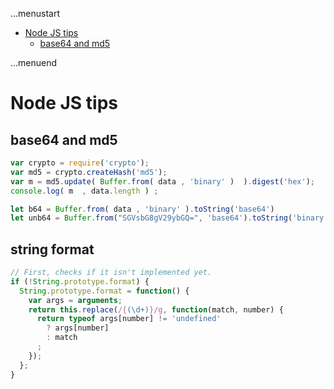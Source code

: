 ...menustart

- [Node JS tips](#668bb941cde619613ceca40c1b9c1350)
    - [base64 and md5](#b6378067abb58e102f5e83f58a8718aa)

...menuend


<h2 id="668bb941cde619613ceca40c1b9c1350"></h2>


# Node JS tips

<h2 id="b6378067abb58e102f5e83f58a8718aa"></h2>


## base64 and md5

```javascript
var crypto = require('crypto');
var md5 = crypto.createHash('md5');
var m = md5.update( Buffer.from( data , 'binary' )  ).digest('hex');
console.log( m  , data.length ) ;

let b64 = Buffer.from( data , 'binary' ).toString('base64')
let unb64 = Buffer.from("SGVsbG8gV29ybGQ=", 'base64').toString('binary') ? or 'ascii' ?
```

## string format 

```javascript
// First, checks if it isn't implemented yet.
if (!String.prototype.format) {
  String.prototype.format = function() {
    var args = arguments;
    return this.replace(/{(\d+)}/g, function(match, number) { 
      return typeof args[number] != 'undefined'
        ? args[number]
        : match
      ;
    });
  };
}
```


